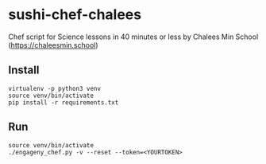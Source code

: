 # sushi-chef-chalees

Chef script for Science lessons in 40 minutes or less by Chalees Min School (https://chaleesmin.school)


Install
-------

    virtualenv -p python3 venv
    source venv/bin/activate
    pip install -r requirements.txt



Run
---

    source venv/bin/activate
    ./engageny_chef.py -v --reset --token=<YOURTOKEN>

